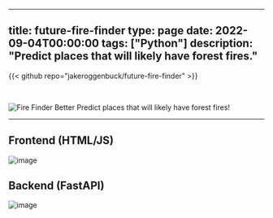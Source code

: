 
---
title: future-fire-finder
type: page
date: 2022-09-04T00:00:00
tags: ["Python"]
description: "Predict places that will likely have forest fires."
---

{{< github repo="jakeroggenbuck/future-fire-finder" >}}

<br>

![Fire Finder Better](https://user-images.githubusercontent.com/35516367/188337454-ba33b4ee-3a5b-4d20-ac28-c288c34b08cd.png)
Predict places that will likely have forest fires!

<hr>

## Frontend (HTML/JS)
![image](https://user-images.githubusercontent.com/35516367/188338929-c525de67-6a96-41a5-9078-c39907498472.png)

## Backend (FastAPI)
![image](https://user-images.githubusercontent.com/35516367/188338801-32c993df-5766-4738-bbaa-027cc4e4a3f4.png)
